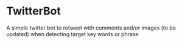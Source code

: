 # TwitterBot

A simple twitter bot to retweet with comments and/or images (to be updated) when detecting target key words or phrase
